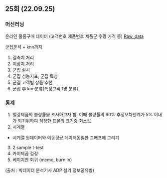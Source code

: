 ## 25회 (22.09.25)

### 머신러닝 
온라인 물품구매 데이터 (고객번호 제품번호 제품군 수량 가격 등)
[Raw_data](https://www.kaggle.com/code/blanik/kor-e-commerce-data-3-customer-segmentation)

군집분석 + knn까지
1) 결측치 처리
2) 이상치 처리
3) 군집 실시
4) 군집 성능지표, 군집 특성
5) 군집 고객별 상품 추천
6) 군집 후 knn분류(특정고객 1명 분류)

### 통계
1) 철강제품의 불량률을 조사하고자 함. 이때 불량률의 90% 추정오차한계가 5% 이내가 되기위하여 적정한 표본의 크기중 최소값
2) 시계열 
  - 시계열 원데이터와 이동평균 데이터동일한 그래프에 그리기 
3) 2 sample t-test
4) 카이제곱 검정
5) 베이지안 회귀 (mcmc, burn in) 

(출처 : 빅데이터 분석기사 ADP 실기 정보공유방)

